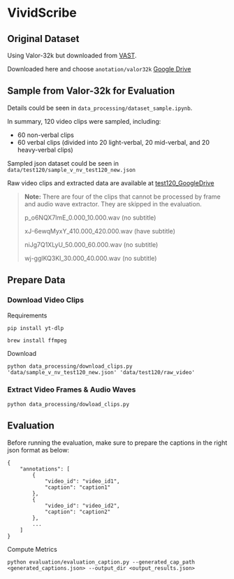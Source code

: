 # VividScribe


## Original Dataset

Using Valor-32k but downloaded from [VAST](https://github.com/TXH-mercury/VAST?tab=readme-ov-file).

Downloaded here and choose `anotation/valor32k`
[Google Drive](https://drive.google.com/file/d/1bOLUbbnPTgUp_Nc0PgORKC-174CwgwPm/view)


## Sample from Valor-32k for Evaluation

Details could be seen in `data_processing/dataset_sample.ipynb`.

In summary, 120 video clips were sampled, including:

- 60 non-verbal clips
- 60 verbal clips (divided into 20 light-verbal, 20 mid-verbal, and 20 heavy-verbal clips)

Sampled json dataset could be seen in `data/test120/sample_v_nv_test120_new.json`

Raw video clips and extracted data are available at [test120_GoogleDrive](https://drive.google.com/drive/folders/1DOeMn5LxjNFtlSTV5frrLSOHMJ3eNCO_)

> **Note:** There are four of the clips that cannot be processed by frame and audio wave extractor. They are skipped in the evaluation.
>
> p_o6NQX7lmE_0.000_10.000.wav (no subtitle)
> 
> xJ-6ewqMyxY_410.000_420.000.wav (have subtitle)
> 
> niJg7Q1XLyU_50.000_60.000.wav (no subtitle)
> 
> wj-gglKQ3KI_30.000_40.000.wav (no subtitle)

## Prepare Data
### Download Video Clips

Requirements

```
pip install yt-dlp

brew install ffmpeg 
```

Download

```
python data_processing/download_clips.py 'data/sample_v_nv_test120_new.json' 'data/test120/raw_video'
```

### Extract Video Frames & Audio Waves

```
python data_processing/dowload_clips.py
```

## Evaluation
Before running the evaluation, make sure to prepare the captions in the right json format as below:
```
{
    "annotations": [
        {
            "video_id": "video_id1",
            "caption": "caption1"
        },
        {
            "video_id": "video_id2",
            "caption": "caption2"
        },
        ...
    ]
}
```
Compute Metrics
```
python evaluation/evaluation_caption.py --generated_cap_path <generated_captions.json> --output_dir <output_results.json>
```
